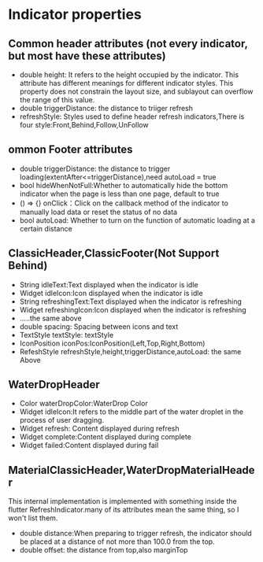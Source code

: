 # Indicator properties

## Common header attributes (not every indicator, but most have these attributes)
* double  height: It refers to the height occupied by the indicator. This attribute has different meanings for different indicator styles.
  This property does not constrain the layout size, and sublayout can overflow the range of this value.
* double triggerDistance: the distance to triiger refresh
* refreshStyle: Styles used to define header refresh indicators,There is four style:Front,Behind,Follow,UnFollow


## ommon Footer attributes
* double triggerDistance: the distance to trigger loading(extentAfter<=triggerDistance),need autoLoad = true
* bool hideWhenNotFull:Whether to automatically hide the bottom indicator when the page is less than one page, default to true
* () => {} onClick：Click on the callback method of the indicator to manually load data or reset the status of no data
* bool autoLoad: Whether to turn on the function of automatic loading at a certain distance


## ClassicHeader,ClassicFooter(Not Support Behind)
* String idleText:Text displayed when the indicator is idle
* Widget idleIcon:Icon displayed when the indicator is idle
* String  refreshingText:Text displayed when the indicator is refreshing
* Widget  refreshingIcon:Icon displayed when the indicator is refreshing
* .....the same above
* double spacing: Spacing between icons and text
* TextStyle textStyle: textStyle
* IconPosition iconPos:IconPosition(Left,Top,Right,Bottom)
* RefeshStyle refreshStyle,height,triggerDistance,autoLoad: the same Above



## WaterDropHeader
* Color waterDropColor:WaterDrop Color
* Widget idleIcon:It refers to the middle part of the water droplet in the process of user dragging.
* Widget refresh: Content displayed during refresh
* Widget complete:Content displayed during complete
* Widget failed:Content displayed during fail

## MaterialClassicHeader,WaterDropMaterialHeader
This internal implementation is implemented with something inside the flutter RefreshIndicator.many of its attributes mean the same thing, so I won't list them.
* double distance:When preparing to trigger refresh, the indicator should be placed at a distance of not more than 100.0 from the top.
* double offset: the distance from top,also marginTop

